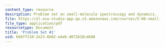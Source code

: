 ```yaml
---
content_type: resource
description: Problem set on small-molecule spectroscopy and dynamics.
file: https://ol-ocw-studio-app-qa.s3.amazonaws.com/courses/5-80-small-molecule-spectroscopy-and-dynamics-fall-2008/b6bff1102e236b82a4e84072b10c4b88_ps1_1976.pdf
file_type: application/pdf
resourcetype: Document
title: 'Problem Set #1'
uid: b6bff110-2e23-6b82-a4e8-4072b10c4b88
---
```

